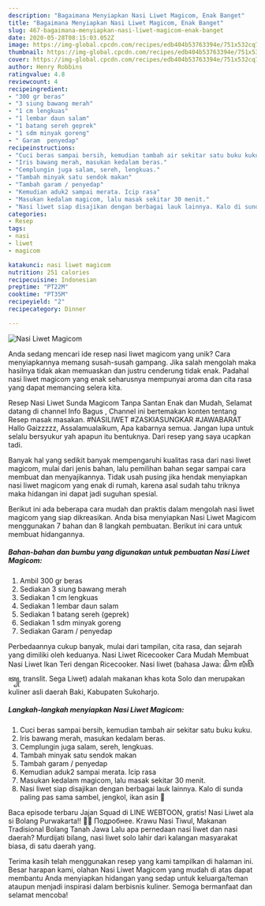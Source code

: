 ```yaml
---
description: "Bagaimana Menyiapkan Nasi Liwet Magicom, Enak Banget"
title: "Bagaimana Menyiapkan Nasi Liwet Magicom, Enak Banget"
slug: 467-bagaimana-menyiapkan-nasi-liwet-magicom-enak-banget
date: 2020-05-28T08:15:03.052Z
image: https://img-global.cpcdn.com/recipes/edb404b53763394e/751x532cq70/nasi-liwet-magicom-foto-resep-utama.jpg
thumbnail: https://img-global.cpcdn.com/recipes/edb404b53763394e/751x532cq70/nasi-liwet-magicom-foto-resep-utama.jpg
cover: https://img-global.cpcdn.com/recipes/edb404b53763394e/751x532cq70/nasi-liwet-magicom-foto-resep-utama.jpg
author: Henry Robbins
ratingvalue: 4.8
reviewcount: 4
recipeingredient:
- "300 gr beras"
- "3 siung bawang merah"
- "1 cm lengkuas"
- "1 lembar daun salam"
- "1 batang sereh geprek"
- "1 sdm minyak goreng"
- " Garam  penyedap"
recipeinstructions:
- "Cuci beras sampai bersih, kemudian tambah air sekitar satu buku kuku."
- "Iris bawang merah, masukan kedalam beras."
- "Cemplungin juga salam, sereh, lengkuas."
- "Tambah minyak satu sendok makan"
- "Tambah garam / penyedap"
- "Kemudian aduk2 sampai merata. Icip rasa"
- "Masukan kedalam magicom, lalu masak sekitar 30 menit."
- "Nasi liwet siap disajikan dengan berbagai lauk lainnya. Kalo di sunda paling pas sama sambel, jengkol, ikan asin 🤭"
categories:
- Resep
tags:
- nasi
- liwet
- magicom

katakunci: nasi liwet magicom 
nutrition: 251 calories
recipecuisine: Indonesian
preptime: "PT22M"
cooktime: "PT35M"
recipeyield: "2"
recipecategory: Dinner

---
```



![Nasi Liwet Magicom](https://img-global.cpcdn.com/recipes/edb404b53763394e/751x532cq70/nasi-liwet-magicom-foto-resep-utama.jpg)

Anda sedang mencari ide resep nasi liwet magicom yang unik? Cara menyiapkannya memang susah-susah gampang. Jika salah mengolah maka hasilnya tidak akan memuaskan dan justru cenderung tidak enak. Padahal nasi liwet magicom yang enak seharusnya mempunyai aroma dan cita rasa yang dapat memancing selera kita.

Resep Nasi Liwet Sunda Magicom Tanpa Santan Enak dan Mudah, Selamat datang di channel Info Bagus , Channel ini bertemakan konten tentang Resep masak masakan. #NASILIWET #ZASKIASUNGKAR #JAWABARAT Hallo Gaizzzzz, Assalamualaikum, Apa kabarnya semua. Jangan lupa untuk selalu bersyukur yah apapun itu bentuknya. Dari resep yang saya ucapkan tadi.

Banyak hal yang sedikit banyak mempengaruhi kualitas rasa dari nasi liwet magicom, mulai dari jenis bahan, lalu pemilihan bahan segar sampai cara membuat dan menyajikannya. Tidak usah pusing jika hendak menyiapkan nasi liwet magicom yang enak di rumah, karena asal sudah tahu triknya maka hidangan ini dapat jadi suguhan spesial.


Berikut ini ada beberapa cara mudah dan praktis dalam mengolah nasi liwet magicom yang siap dikreasikan. Anda bisa menyiapkan Nasi Liwet Magicom menggunakan 7 bahan dan 8 langkah pembuatan. Berikut ini cara untuk membuat hidangannya.

<!--inarticleads1-->

##### Bahan-bahan dan bumbu yang digunakan untuk pembuatan Nasi Liwet Magicom:

1. Ambil 300 gr beras
1. Sediakan 3 siung bawang merah
1. Sediakan 1 cm lengkuas
1. Sediakan 1 lembar daun salam
1. Sediakan 1 batang sereh (geprek)
1. Sediakan 1 sdm minyak goreng
1. Sediakan  Garam / penyedap


Perbedaannya cukup banyak, mulai dari tampilan, cita rasa, dan sejarah yang dimiliki oleh keduanya. Nasi Liwet Ricecooker Cara Mudah Membuat Nasi Liwet Ikan Teri dengan Ricecooker. Nasi liwet (bahasa Jawa: ꦱꦼꦒ ꦭꦶꦮꦼꦠ꧀, translit. Sega Liwet) adalah makanan khas kota Solo dan merupakan kuliner asli daerah Baki, Kabupaten Sukoharjo. 

<!--inarticleads2-->

##### Langkah-langkah menyiapkan Nasi Liwet Magicom:

1. Cuci beras sampai bersih, kemudian tambah air sekitar satu buku kuku.
1. Iris bawang merah, masukan kedalam beras.
1. Cemplungin juga salam, sereh, lengkuas.
1. Tambah minyak satu sendok makan
1. Tambah garam / penyedap
1. Kemudian aduk2 sampai merata. Icip rasa
1. Masukan kedalam magicom, lalu masak sekitar 30 menit.
1. Nasi liwet siap disajikan dengan berbagai lauk lainnya. Kalo di sunda paling pas sama sambel, jengkol, ikan asin 🤭


Baca episode terbaru Jajan Squad di LINE WEBTOON, gratis! Nasi Liwet ala si Bolang Purwakarta!! 🤤🤤 Подробнее. Krawu Nasi Tiwul, Makanan Tradisional Bolang Tanah Jawa Lalu apa pernedaan nasi liwet dan nasi daerah? Murdijati bilang, nasi liwet solo lahir dari kalangan masyarakat biasa, di satu daerah yang. 

Terima kasih telah menggunakan resep yang kami tampilkan di halaman ini. Besar harapan kami, olahan Nasi Liwet Magicom yang mudah di atas dapat membantu Anda menyiapkan hidangan yang sedap untuk keluarga/teman ataupun menjadi inspirasi dalam berbisnis kuliner. Semoga bermanfaat dan selamat mencoba!
